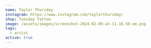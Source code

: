 ```yaml
---
name: Taylor Thursday
instagram: https://www.instagram.com/taylorthursday/
shop: Tuesday Tattoo
image: /assets/images/screenshot-2024-02-09-at-11.16.50-am.png
tags:
  - artist
active: true
---
```

